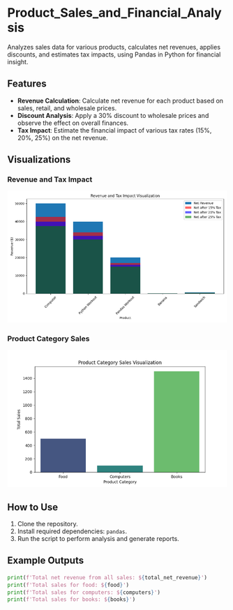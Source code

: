 # Product_Sales_and_Financial_Analysis
Analyzes sales data for various products, calculates net revenues, applies discounts, and estimates tax impacts, using Pandas in Python for financial insight.

## Features

- **Revenue Calculation**: Calculate net revenue for each product based on sales, retail, and wholesale prices.
- **Discount Analysis**: Apply a 30% discount to wholesale prices and observe the effect on overall finances.
- **Tax Impact**: Estimate the financial impact of various tax rates (15%, 20%, 25%) on the net revenue.

## Visualizations

### Revenue and Tax Impact
![Revenue and Tax Impact Visualization](https://github.com/Safowaa/Product_Sales_and_Financial_Analysis/blob/b1317757d58928e0851418433e00aa3e551a6070/Visuals/R_T_V.png "Net Revenue and Tax Impact")

### Product Category Sales
![Product Category Sales Visualization](https://github.com/Safowaa/Product_Sales_and_Financial_Analysis/blob/b1317757d58928e0851418433e00aa3e551a6070/Visuals/P_C_S_V.png "Sales by Category")

## How to Use

1. Clone the repository.
2. Install required dependencies: `pandas`.
3. Run the script to perform analysis and generate reports.

## Example Outputs

```python
print(f'Total net revenue from all sales: ${total_net_revenue}')
print(f'Total sales for food: ${food}')
print(f'Total sales for computers: ${computers}')
print(f'Total sales for books: ${books}')
